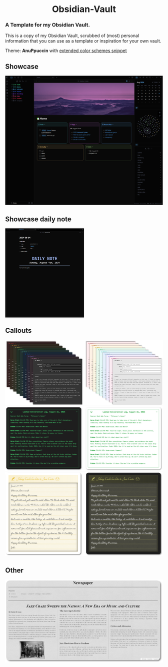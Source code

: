 <h1 align="center">Obsidian-Vault</h1>

### A Template for my Obsidian Vault.

This is a copy of my Obsidian Vault, scrubbed of (most) personal information that you can use as a template or inspiration for your own vault.

Theme: **AnuPpuccin** with [extended color schemes snippet](./.obsidian/snippets/extended-colorschemes.css)

## Showcase
![showcase](./Vault/showcase/showcase_v3.png)

## Showcase daily note
<img src="./Vault/showcase/showcase_daily_v2.png" width="50%" align="center">

## Callouts
![email](./Vault/showcase/email.png)
![screen](./Vault/showcase/screen.png)
![letter](./Vault/showcase/letter.png)

## Other
![newspaper](./Vault/showcase/newspaper.png)
